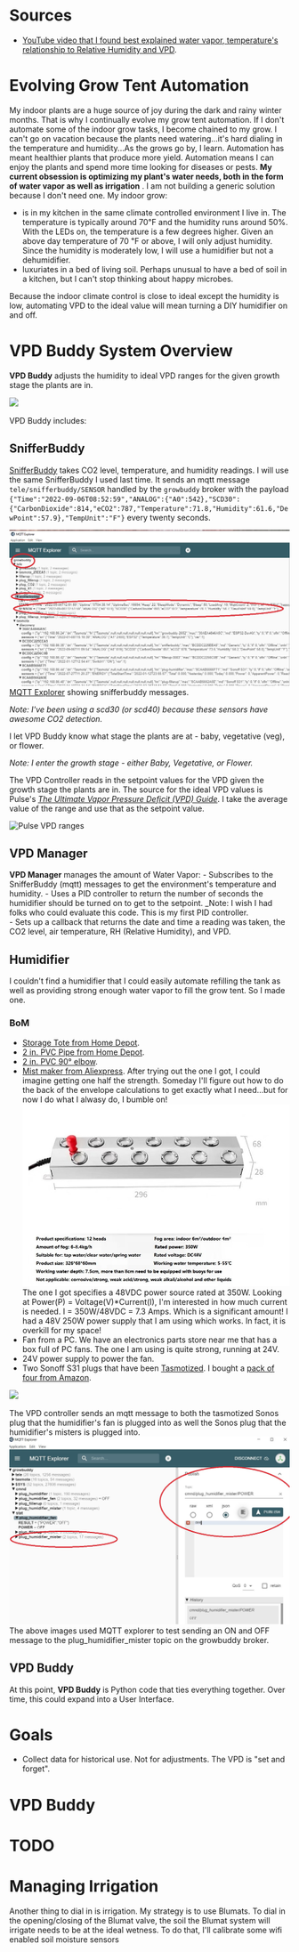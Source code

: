 # Sources
- [YouTube video that I found best explained water vapor, temperature's relationship to Relative Humidity and VPD](https://www.youtube.com/watch?v=-bYPGr1TJQY&t=1s).  
# Evolving Grow Tent Automation
My indoor plants are a huge source of joy during the dark and rainy winter months.  That is why I continually evolve my grow tent automation.  If I don't automate some of the indoor grow tasks, I become chained to my grow.  I can't go on vacation because the plants need watering...it's hard dialing in the temperature and humidity...As the grows go by, I learn. Automation has meant healthier plants that produce more yield. Automation means I can enjoy the plants and spend more time looking for diseases or pests.  __My current obsession is optimizing my plant's water needs, both in the form of water vapor as well as irrigation__ .  I am not building a generic solution because I don't need one.  My indoor grow:
- is in my kitchen in the same climate controlled environment I live in.  The temperature is typically around 70℉ and the humidity runs around 50%.  With the LEDs on, the temperature is a few degrees higher.  Given an above day temperature of 70 ℉ or above, I will only adjust humidity.  Since the humidity is moderately low, I will use a humidifier but not a dehumidifier.
- luxuriates in a bed of living soil.  Perhaps unusual to have a bed of soil in a kitchen, but I can't stop thinking about happy microbes.

Because the indoor climate control is close to ideal except the humidity is low, automating VPD to the ideal value will mean turning a DIY humidifier on and off.  

# VPD Buddy System Overview
__VPD Buddy__ adjusts the humidity to ideal VPD ranges for the given growth stage the plants are in.

<img src="https://docs.google.com/drawings/d/e/2PACX-1vTjks0iZHIZyD4VEdOo01_se0jn_CgJu9JUCee-rUhXBmFfykmObBkpqSUFBkOvnIdisiIzygPvDeZa/pub?w=599&amp;h=332">

VPD Buddy includes:
## SnifferBuddy

[SnifferBuddy](https://github.com/solarslurpi/GrowBuddy/blob/main/pages/SNIFFER_BUDDY.md) takes CO2 level, temperature, and humidity readings.  I will use the same SnifferBuddy I used last time.  It sends an mqtt message `tele/snifferbuddy/SENSOR` handled by the `growbuddy` broker with the payload `{"Time":"2022-09-06T08:52:59","ANALOG":{"A0":542},"SCD30":{"CarbonDioxide":814,"eCO2":787,"Temperature":71.8,"Humidity":61.6,"DewPoint":57.9},"TempUnit":"F"}` every twenty seconds. 

![snifferbuddy mqtt](images/mqttexplorer_snifferbuddy.jpg)   
[MQTT Explorer](http://mqtt-explorer.com/) showing snifferbuddy messages.
    
_Note: I've been using a scd30 (or scd40) because these sensors have awesome CO2 detection._

I let VPD Buddy know what stage the plants are at - baby, vegetative (veg), or flower.

_Note: I enter the growth stage - either Baby, Vegetative, or Flower._

The VPD Controller reads in the setpoint values for the VPD given the growth stage the plants are in. The source for the ideal VPD values is Pulse's [_The Ultimate Vapor Pressure Deficit (VPD) Guide_](https://pulsegrow.com/blogs/learn/vpd).  I take the average value of the range and use that as the setpoint value.

![Pulse VPD ranges](https://cdn.shopify.com/s/files/1/2451/2393/files/VPD_Stages_Card-Recovered_600x600.jpg)
## VPD Manager
__VPD Manager__ manages the amount of Water Vapor:
    - Subscribes to the SnifferBuddy (mqtt) messages to get the environment's temperature and humidity.
    - Uses a PID controller to return the number of seconds the humidifier should be turned on to get to the setpoint.  _Note: I wish I had folks who could evaluate this code.  This is my first PID controller.  
    - Sets up a callback that returns the date and time a reading was taken, the CO2 level, air temperature, RH (Relative Humidity), and VPD.
## Humidifier
I couldn't find a humidifier that I could easily automate refilling the tank as well as providing strong enough water vapor to fill the grow tent.  So I made one.
### BoM
- [Storage Tote from Home Depot](https://www.homedepot.com/p/HDX-14-Gal-Tough-Storage-Tote-in-Black-with-Yellow-Lid-SW111/314468098).
- [2 in. PVC Pipe from Home Depot](https://www.homedepot.com/p/JM-EAGLE-2-in-x-10-ft-White-PVC-Schedule-40-DWV-Plain-End-Pipe-531137/100161954).
- [2 in. PVC 90° elbow](https://www.homedepot.com/p/Charlotte-Pipe-2-in-PVC-DWV-90-Degree-Hub-x-Hub-Elbow-PVC003001000HD/203393418).
- [Mist maker from Aliexpress](https://www.aliexpress.com/item/3256803543458943.html?spm=a2g0o.order_list.0.0.57dd1802LzMQr6).  After trying out the one I got, I could imagine getting one half the strength.  Someday I'll figure out how to do the back of the envelope calculations to get exactly what I need...but for now I do what I alwasy do, I bumble on!
![aliexpress 12 head mist maker](images/aliexpress12headmister.jpg)
The one I got specifies a 48VDC power source rated at 350W.  Looking at Power(P) = Voltage(V)*Current(I), I'm interested in how much current is needed. I = 350W/48VDC = 7.3 Amps.  Which is a significant amount!  I had a 48V 250W power supply that I am using which works.  In fact, it is overkill for my space!
- Fan from a PC.  We have an electronics parts store near me that has a box full of PC fans.  The one I am using is quite strong, running at 24V.
- 24V power supply to power the fan.
- Two Sonoff S31 plugs that have been [Tasmotized](https://github.com/solarslurpi/GrowBuddy/blob/main/pages/flashing_SONOFF_S31.md). I bought a [pack of four from Amazon](https://amzn.to/3xnPWYc).

<img src="https://docs.google.com/drawings/d/e/2PACX-1vQUxleGbz2HO3s0nvSM2fGetaqMWlghSMYW04w_cCPJjlJhYu8eZQOk7WLpPhxKHSE_uV4UvpYTMAMO/pub?w=599&amp;h=332">

The VPD controller sends an mqtt message to both the tasmotized Sonos plug that the humidifier's fan is plugged into as well the Sonos plug that the humidifier's misters is plugged into. 
![mqtt plug publish on or off](images/mqtt_explorer_plug_humidifier_mister_console.jpg)
The above images used MQTT explorer to test sending an ON and OFF message to the plug_humidifier_mister topic on the growbuddy broker.



## VPD Buddy
At this point, __VPD Buddy__ is Python code that ties everything together.  Over time, this could expand into a User Interface.  

# Goals
- Collect data for historical use.  Not for adjustments.  The VPD is "set and forget". 

# VPD Buddy


# TODO

# Managing Irrigation
Another thing to dial in is irrigation.  My strategy is to use Blumats.  To dial in the opening/closing of the Blumat valve, the soil the Blumat system will irrigate needs to be at the ideal wetness.  To do that, I'll calibrate some wifi enabled soil moisture sensors
